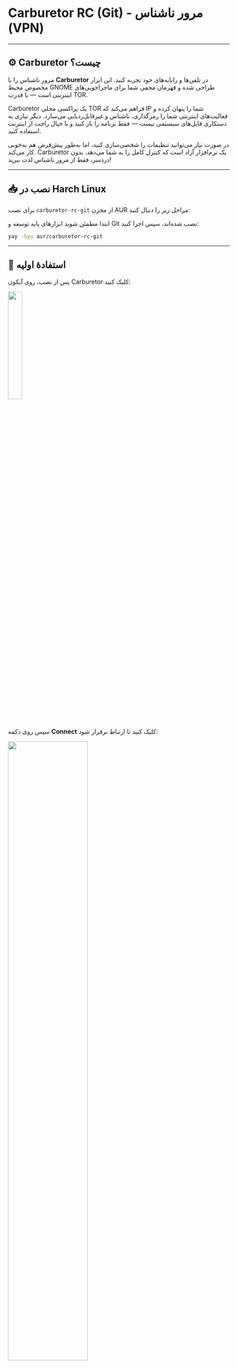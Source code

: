      

# Carburetor RC (Git) ‐ مرور ناشناس (VPN)
---

## ⚙️ Carburetor چیست؟
مرور ناشناس را با **Carburetor** در تلفن‌ها و رایانه‌های خود تجربه کنید. این ابزار مخصوص محیط GNOME طراحی شده و قهرمان مخفی شما برای ماجراجویی‌های اینترنتی است — با قدرت TOR.

Carburetor یک پراکسی محلی TOR فراهم می‌کند که IP شما را پنهان کرده و فعالیت‌های اینترنتی شما را رمزگذاری، ناشناس و غیرقابل‌ردیابی می‌سازد. دیگر نیازی به دستکاری فایل‌های سیستمی نیست — فقط برنامه را باز کنید و با خیال راحت از اینترنت استفاده کنید.

در صورت نیاز می‌توانید تنظیمات را شخصی‌سازی کنید، اما به‌طور پیش‌فرض هم به‌خوبی کار می‌کند. Carburetor یک نرم‌افزار آزاد است که کنترل کامل را به شما می‌دهد. بدون دردسر، فقط از مرور ناشناس لذت ببرید!

---

## **📥 نصب در Harch Linux**

برای نصب `carburetor-rc-git` از مخزن AUR مراحل زیر را دنبال کنید:

ابتدا مطمئن شوید ابزارهای پایه توسعه و Git نصب شده‌اند، سپس اجرا کنید:

```bash
yay -Syu aur/carburetor-rc-git
```

---

## **🚀 استفادهٔ اولیه**

پس از نصب، روی آیکون Carburetor کلیک کنید:

<img src="https://github.com/user-attachments/assets/f248cc80-074a-4c72-83c5-4035e8129ac8" width="25%">

سپس روی دکمه **Connect** کلیک کنید تا ارتباط برقرار شود:

<img src="https://github.com/user-attachments/assets/fd024798-f0cb-48ac-aa69-ef8c62d48dbb" width="60%">

بعد از اتصال موفق، از منوی بالا گزینه **Set Proxy** را انتخاب کنید تا تمام ترافیک شما از طریق Carburetor عبور کند.  
این باعث می‌شود بتوانید آزادانه و بدون محدودیت مرور کنید و ارتباطتان امن و خصوصی باقی بماند.

<img src="https://github.com/user-attachments/assets/7bbb0634-de2e-418a-beb3-fe65e4a345cb" width="60%">
